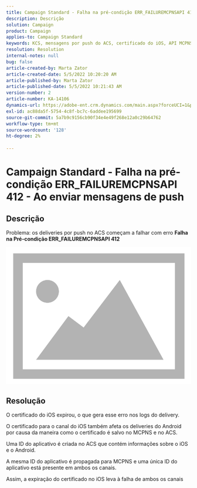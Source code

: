 ```yaml
---
title: Campaign Standard - Falha na pré-condição ERR_FAILUREMCPNSAPI 412 - Ao enviar mensagens de push
description: Descrição
solution: Campaign
product: Campaign
applies-to: Campaign Standard
keywords: KCS, mensagens por push do ACS, certificado do iOS, API MCPNS, falha na pré-condição
resolution: Resolution
internal-notes: null
bug: false
article-created-by: Marta Zator
article-created-date: 5/5/2022 10:20:20 AM
article-published-by: Marta Zator
article-published-date: 5/5/2022 10:21:43 AM
version-number: 2
article-number: KA-14106
dynamics-url: https://adobe-ent.crm.dynamics.com/main.aspx?forceUCI=1&pagetype=entityrecord&etn=knowledgearticle&id=1f2a0af4-5ccc-ec11-a7b5-6045bd00dbbc
exl-id: ac88da5f-5754-4c8f-bc7c-6addee195699
source-git-commit: 5a7b9c9156cb90f34e4e49f268e12a0c29b64762
workflow-type: tm+mt
source-wordcount: '128'
ht-degree: 2%

---
```


# Campaign Standard - Falha na pré-condição ERR_FAILUREMCPNSAPI 412 - Ao enviar mensagens de push

## Descrição


Problema: os deliveries por push no ACS começam a falhar com erro <b>Falha na Pré-condição ERR_FAILUREMCPNSAPI 412 </b>

![](assets/___2d51c51d-5dcc-ec11-a7b5-6045bd00dbbc___.png)




## Resolução


O certificado do iOS expirou, o que gera esse erro nos logs do delivery.

O certificado para o canal do iOS também afeta os deliveries do Android por causa da maneira como o certificado é salvo no MCPNS e no ACS.

Uma ID do aplicativo é criada no ACS que contém informações sobre o iOS e o Android.

A mesma ID do aplicativo é propagada para MCPNS e uma única ID do aplicativo está presente em ambos os canais.

Assim, a expiração do certificado no iOS leva à falha de ambos os canais
